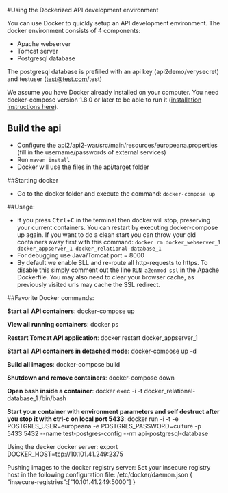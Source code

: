 #Using the Dockerized API development environment

You can use Docker to quickly setup an API development environment. The docker environment consists of 4 components:
 - Apache webserver
 - Tomcat server
 - Postgresql database
 
The postgresql database is prefilled with an api key (api2demo/verysecret) and testuser (test@test.com/test)

We assume you have Docker already installed on your computer. You need docker-compose version 1.8.0 or later to 
be able to run it ([installation instructions here](https://github.com/docker/compose/releases)).

## Build the api
- Configure the api2/api2-war/src/main/resources/europeana.properties (fill in the username/passwords of external services)
- Run `maven install`
- Docker will use the files in the api/target folder

##Starting docker
- Go to the docker folder and execute the command: `docker-compose up`

##Usage:
 - If you press <kbd>Ctrl</kbd>+<kbd>C</kbd> in the terminal then docker will stop, preserving your current containers. You can restart by
   executing docker-compose up again. If you want to do a clean start you can throw your old containers away first with
   this command: `docker rm docker_webserver_1 docker_appserver_1 docker_relational-database_1`
 - For debugging use Java/Tomcat port = 8000
 - By default we enable SLL and re-route all http-requests to https. To disable this simply comment out the line `RUN a2enmod ssl` 
in the Apache Dockerfile. You may also need to clear your browser cache, as previously visited urls may cache the SSL redirect.

##Favorite Docker commands:

**Start all API containers**: docker-compose up

**View all running containers**:
docker ps

**Restart Tomcat API application**:
docker restart docker_appserver_1

**Start all API containers in detached mode**:
docker-compose up -d

**Build all images**:
docker-compose build

**Shutdown and remove containers**:
docker-compose down

**Open bash inside a container**:
docker exec -i -t docker_relational-database_1 /bin/bash

**Start your container with environment parameters and self destruct after you stop it with ctrl-c on local port 5433**:
docker run -i -t -e POSTGRES_USER=europeana -e POSTGRES_PASSWORD=culture -p 5433:5432 --name test-postgres-config --rm api-postgresql-database

Using the decker docker server:
export DOCKER_HOST=tcp://10.101.41.249:2375

Pushing images to the docker registry server:
Set your insecure registry host in the following configuration file:
/etc/docker/daemon.json
    { "insecure-registries":["10.101.41.249:5000"] }